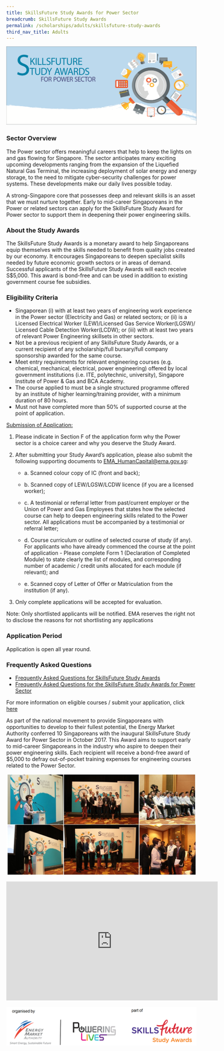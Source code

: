 ```yaml
---
title: SkillsFuture Study Awards for Power Sector
breadcrumb: SkillsFuture Study Awards
permalink: /scholarships/adults/skillsfuture-study-awards
third_nav_title: Adults
---
```


![SkillsFuture Study Awards for Power Sector](/images/scholarships/adults/Skillsfuture%20Banner%20-%20low%20res.png)

### Sector Overview

The Power sector offers meaningful careers that help to keep the lights on and gas flowing for Singapore. The sector anticipates many exciting upcoming developments ranging from the expansion of the Liquefied Natural Gas Terminal, the increasing deployment of solar energy and energy storage, to the need to mitigate cyber-security challenges for power systems. These developments make our daily lives possible today.

A strong-Singapore core that possesses deep and relevant skills is an asset that we must nurture together. Early to mid-career Singaporeans in the Power or related sectors can apply for the SkillsFuture Study Award for Power sector to support them in deepening their power engineering skills.

### About the Study Awards

The SkillsFuture Study Awards is a monetary award to help Singaporeans equip themselves with the skills needed to benefit from quality jobs created by our economy. It encourages Singaporeans to deepen specialist skills needed by future economic growth sectors or in areas of demand. Successful applicants of the SkillsFuture Study Awards will each receive S$5,000. This award is bond-free and can be used in addition to existing government course fee subsidies.

### Eligibility Criteria 

* Singaporean (i) with at least two years of engineering work experience in the Power sector (Electricity and Gas) or related sectors; or (ii) is a Licensed Electrical Worker (LEW)/Licensed Gas Service Worker(LGSW)/ Licensed Cable Detection Worker(LCDW); or (iii) with at least two years of relevant Power Engineering skillsets in other sectors.
* Not be a previous recipient of any SkillsFuture Study Awards, or a current recipient of any scholarship/full bursary/full company sponsorship awarded for the same course.
* Meet entry requirements for relevant engineering courses (e.g. chemical, mechanical, electrical, power engineering) offered by local government institutions (i.e. ITE, polytechnic, university), Singapore Institute of Power & Gas and BCA Academy.
* The course applied to must be a single structured programme offered by an institute of higher learning/training provider, with a minimum duration of 80 hours.
* Must not have completed more than 50% of supported course at the point of application.
 
<span style="text-decoration: underline;">Submission of Application:</span>

1)  Please indicate in Section F of the application form why the Power sector is a choice career and why you deserve the Study Award.

2)  After submitting your Study Award’s application, please also submit the following supporting documents to <a href="mailto:EMA_HumanCapital@ema.gov.sg">EMA_HumanCapital@ema.gov.sg</a>:

    * a. Scanned colour copy of IC (front and back);

    * b. Scanned copy of LEW/LGSW/LCDW licence (if you are a licensed worker);

    * c. A testimonial or referral letter from past/current employer or the Union of Power and Gas Employees that states how the selected course can help to deepen engineering skills related to the Power sector.  All applications must be accompanied by a testimonial or referral letter;

    * d. Course curriculum or outline of selected course of study (if any). For applicants who have already commenced the course at the point of application - Please complete Form 1 (Declaration of Completed Module) to state clearly the list of modules, and corresponding number of academic / credit units allocated for each module (if relevant); and

    * e. Scanned copy of Letter of Offer or Matriculation from the institution (if any).

3)  Only complete applications will be accepted for evaluation.

Note:  Only shortlisted applicants will be notified.  EMA reserves the right not to disclose the reasons for not shortlisting any applications

### Application Period
Application is open all year round.

### Frequently Asked Questions
* <a href="https://www.skillsfuture.gov.sg/studyawards/faq" target="_blank">Frequently Asked Questions for SkillsFuture Study Awards</a>  
* <a href="https://www.skillsfuture.gov.sg/studyawards/power/faq" target="_blank">Frequently Asked Questions for the SkillsFuture Study Awards for Power Sector</a>  

For more information on eligible courses / submit your application, click <a href="https://programmes.myskillsfuture.sg/Portal/ProgramDetails.aspx?ProgID=P00000065" target="_blank">here</a>  

As part of the national movement to provide Singaporeans with opportunities to develop to their fullest potential, the Energy Market Authority conferred 10 Singaporeans with the inaugural SkillsFuture Study Award for Power Sector in October 2017. This Award aims to support early to mid-career Singaporeans in the industry who aspire to deepen their power engineering skills. Each recipient will receive a bond-free award of $5,000 to defray out-of-pocket training expenses for engineering courses related to the Power Sector.  

![SkillsFuture Study Awards 2017 Award Ceremony](/images/scholarships/adults/SkillsFuture%20Study%20Award%202017%20update%20pic.jpg)  

<iframe style="margin-left: auto; margin-right: auto; width: 560px; height: 315px;" src="https://www.youtube.com/embed/TI84KMsg8YY" frameborder="0" allowfullscreen="" allow="accelerometer; autoplay; encrypted-media; gyroscope; picture-in-picture"></iframe>  

![Organised by Energy Market Authority, Part of Powering Lives, Skills Future Study Awards](/images/scholarships/adults/logobanner%20for%20SF%20study%20award.png)
